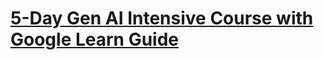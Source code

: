 # [5-Day Gen AI Intensive Course with Google Learn Guide](https://www.kaggle.com/learn-guide/5-day-genai)
